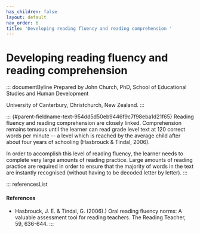```yaml
---
has_children: false
layout: default
nav_order: 6
title: 'Developing reading fluency and reading comprehension '
---
```

# Developing reading fluency and reading comprehension 


::: documentByline
Prepared by John Church, PhD, School of Educational Studies and Human
Development

University of Canterbury, Christchurch, New Zealand.
:::

::: {#parent-fieldname-text-954dd5d50eb9446f9c7f98eba1d21f65}
Reading fluency and reading comprehension are closely linked.
Comprehension remains tenuous until the learner can read grade level
text at 120 correct words per minute -- a level which is reached by the
average child after about four years of schooling (Hasbrouck & Tindal,
2006).

In order to accomplish this level of reading fluency, the learner needs
to complete very large amounts of reading practice. Large amounts of
reading practice are required in order to ensure that the majority of
words in the text are instantly recognised (without having to be decoded
letter by letter).
:::

::: referencesList
#### References

-   Hasbrouck, J. E. & Tindal, G. (2006).) Oral reading fluency norms: A
    valuable assessment tool for reading teachers. The Reading Teacher,
    59, 636-644.
:::
